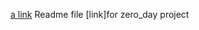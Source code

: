  [a link][1] Readme file [link]for zero_day project

[1]: http://github.com/T-olorunwa/ "README.md"
